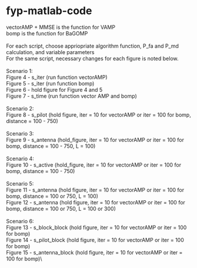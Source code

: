 # fyp-matlab-code

vectorAMP + MMSE is the function for VAMP\
bomp is the function for BaGOMP\
\
For each script, choose appriopriate algorithm function, P_fa and P_md calculation, and variable parameters\
For the same script, necessary changes for each figure is noted below.\
\
Scenario 1: \
Figure 4 - s_iter (run function vectorAMP)\
Figure 5 - s_iter (run function bomp)\
Figure 6 - hold figure for Figure 4 and 5\
Figure 7 - s_time (run function vector AMP and bomp)\
\
Scenario 2: \
Figure 8 - s_pilot (hold figure, iter = 10 for vectorAMP or iter = 100 for bomp, distance = 100 - 750)\
\
Scenario 3: \
Figure 9 - s_antenna (hold_figure, iter = 10 for vectorAMP or iter = 100 for bomp, distance = 100 - 750, L = 100) \
\
Scenario 4: \
Figure 10 - s_active (hold_figure, iter = 10 for vectorAMP or iter = 100 for bomp, distance = 100 - 750)\
\
Scenario 5: \
Figure 11 - s_antenna (hold figure, iter = 10 for vectorAMP or iter = 100 for bomp, distance = 100 or 750, L = 100)\
Figure 12 - s_antenna (hold figure, iter = 10 for vectorAMP or iter = 100 for bomp, distance = 100 or 750, L = 100 or 300)\
\
Scenario 6: \
Figure 13 - s_block_block (hold figure, iter = 10 for vectorAMP or iter = 100 for bomp)\
Figure 14 - s_pilot_block (hold figure, iter = 10 for vectorAMP or iter = 100 for bomp)\
Figure 15 - s_antenna_block (hold figure, iter = 10 for vectorAMP or iter = 100 for bomp)\
